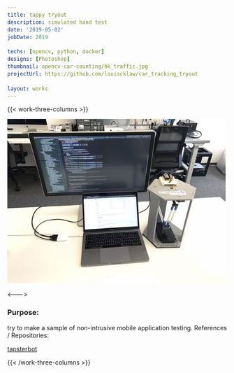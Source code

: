 ```yaml
---
title: tappy tryout
description: simulated hand test
date: '2019-05-02'
jobDate: 2019

techs: [opencv, python, docker]
designs: [Photoshop]
thumbnail: opencv-car-counting/hk_traffic.jpg
projectUrl: https://github.com/louiscklaw/car_tracking_tryout

layout: works
---
```


{{< work-three-columns >}}

![](./thumbnail.png)

<---> <!-- magic separator, between columns -->

### Purpose:

try to make a sample of non-intrusive mobile application testing.
References / Repositories:

[tapsterbot](tapsterbot)

{{< /work-three-columns >}}
